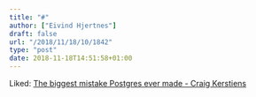 ```yaml
---
title: "#"
author: ["Eivind Hjertnes"]
draft: false
url: "/2018/11/18/10/1842"
type: "post"
date: 2018-11-18T14:51:58+01:00
---
```


Liked:
[The
biggest mistake Postgres ever made - Craig Kerstiens](http://www.craigkerstiens.com/2018/10/30/postgres-biggest-mistake/)
